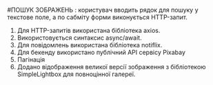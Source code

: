 #ПОШУК ЗОБРАЖЕНЬ : користувач вводить рядок для пошуку у текстове поле, а по сабміту форми виконується HTTP-запит.
1. Для HTTP-запитів використана бібліотека axios.
2. Використовується синтаксис async/await.
3. Для повідомлень використана бібліотека notiflix.
4. Для бекенду використано публічний API сервісу Pixabay
5. Пагінація
6. Додано відображення великої версії зображення з бібліотекою SimpleLightbox для повноцінної галереї.